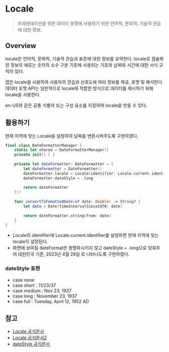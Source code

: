 # Locale
> 프레젠테이션을 위한 데이터 포맷에 사용하기 위한 언어적, 문화적, 기술적 관습에 대한 정보.

## Overview
locale은 언어적, 문화적, 기술적 관습과 표준에 대한 정보를 요약한다. locale로 캡슐화된 정보의 예로는 숫자의 소수 구분 기호에 사용되는 기호와 날짜와 시간에 대한 서식 규칙이 있다.

앱은 locale을 사용하여 사용자의 관습과 선호도에 따라 정보를 제공, 포맷 및 해석한다. 데이터 포맷 API는 일반적으로 locale에 적합한 방식으로 데이터를 제시하기 위해 locale을 사용한다.

en-US와 같은 공통 식별자 또는 구성 요소를 지정하여 locale을 만들 수 있다.

## 활용하기
현재 지역에 맞는 Locale을 설정하여 날짜를 변환시켜주도록 구현하였다.

```swift
final class DateFormatterManager {
    static let shared = DateFormatterManager()
    private init() { }
    
    private let dateFormatter: DateFormatter = {
        let dateFormatter = DateFormatter()
        dateFormatter.locale = Locale(identifier: Locale.current.identifier)
        dateFormatter.dateStyle = .long
        
        return dateFormatter
    }()
    
    func convertToFomattedDate(of date: Double) -> String? {
        let date = Date(timeIntervalSince1970: date)
        
        return dateFormatter.string(from: date)
    }
}
```
- Locale의 identifier에 Locale.current.identifier를 설정하면 현재 지역에 맞는 locale이 설정된다.
- 화면에 보여질 dateFormat은 정형화시키지 않고 dateStyle = .long으로 맞춰주어 대한민국 기준, 2023년 4월 28일 로 나타나도록 구현하였다.

### dateStyle 표현
- case none
- case short : 11/23/37
- case medium : Nov 23, 1937
- case long : November 23, 1937
- case full : Tuesday, April 12, 1952 AD

## 참고
- [Locale 공식문서](https://developer.apple.com/documentation/tvml/locale/)
- [Locale 공식문서2](https://developer.apple.com/documentation/foundation/locale)
- [dateStyle 공식문서](https://developer.apple.com/documentation/foundation/dateformatter/1415411-datestyle/)

